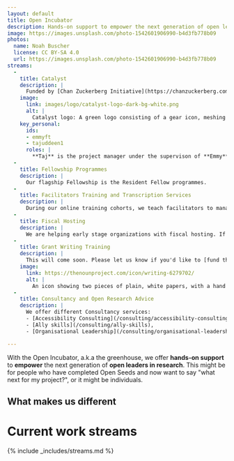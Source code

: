 ```yaml
---
layout: default
title: Open Incubator
description: Hands-on support to empower the next generation of open leaders in research.
image: https://images.unsplash.com/photo-1542601906990-b4d3fb778b09
photos:
  name: Noah Buscher
  license: CC BY-SA 4.0
  url: https://images.unsplash.com/photo-1542601906990-b4d3fb778b09
streams:
  -
    title: Catalyst
    description: |
      Funded by [Chan Zuckerberg Initiative](https://chanzuckerberg.com/), the [Catalyst Project](https://catalystproject.cloud/) aims to develop a **collaborative service** to **facilitate access** to **cloud infrastructure** for biomedical research communities in **Latin America** and **Africa**. You can read more about it in the [submitted proposal](https://zenodo.org/records/7025288).
    image: 
      link: images/logo/catalyst-logo-dark-bg-white.png
      alt: |
        Catalyst logo: A green logo consisting of a gear icon, meshing into a globe on a transparent background. Below the logo is the word 'CATALYST' in bold, and under immediately under it, the word 'PROJECT' appears in bold, written in a smaller font.
    key_personal: 
      ids: 
      - emmyft
      - tajuddeen1
      roles: |
        **Taj** is the project manager under the supervison of **Emmy**, PI for this project
  -
    title: Fellowship Programmes
    description: |
      Our flagship Fellowship is the Resident Fellow programmes.
  -
    title: Facilitators Training and Transcription Services
    description: |
      During our online training cohorts, we teach facilitators to manage and run cohort calls. They lead efforts in preparing cohort call notes, co-hosting cohort calls and ensuring the sharing of call recordings and resources through OLS channels.
  -
    title: Fiscal Hosting 
    description: |
      We are helping early stage organizations with fiscal hosting. If you are interested, please contact directors at we-are-ols.org to discuss. 
  -
    title: Grant Writing Training
    description: |
      This will come soon. Please let us know if you'd like to [fund the development of the curriculum](https://numfocus.github.io/disc-unconference-2023-projects/en/hidden-curriculum.html)!
    image:
      link: https://thenounproject.com/icon/writing-6279702/
      alt: |
        An icon showing two pieces of plain, white papers, with a hand holding a pen, hovering the stack. 
  -
    title: Consultancy and Open Research Advice
    description: |
      We offer different Consultancy services:
      - [Accessibility Consulting](/consulting/accessibility-consulting) (specially related to running online inclusive calls),
      - [Ally skills](/consulting/ally-skills),
      - [Organisational Leadership](/consulting/organisational-leadership).

---
```


With the Open Incubator, a.k.a the greenhouse, we offer **hands-on support** to **empower** the next generation of **open leaders in research**. This might be for people who have completed Open Seeds and now want to say "what next for my project?", or it might be individuals.

## What makes us different



# Current work streams

{% include _includes/streams.md %}
